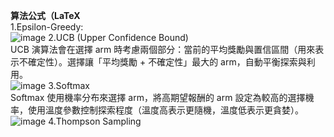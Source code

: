**算法公式（LaTeX**<br>
1.Epsilon-Greedy:<br>
![image](https://github.com/user-attachments/assets/a4232d15-ab5c-4bf2-adf2-d187dbc71339)
2.UCB (Upper Confidence Bound)<br>
UCB 演算法會在選擇 arm 時考慮兩個部分：當前的平均獎勵與置信區間（用來表示不確定性）。選擇讓「平均獎勵 + 不確定性」最大的 arm，自動平衡探索與利用。<br>
![image](https://github.com/user-attachments/assets/a66e6e6e-4de3-43f5-a1c4-7f6ebde40a2b)
3.Softmax<br>
Softmax 使用機率分布來選擇 arm，將高期望報酬的 arm 設定為較高的選擇機率，使用溫度參數控制探索程度（溫度高表示更隨機，溫度低表示更貪婪）。<br>
![image](https://github.com/user-attachments/assets/edbc6e61-8773-4bd7-9e3a-9299a68f6f50)
4.Thompson Sampling




